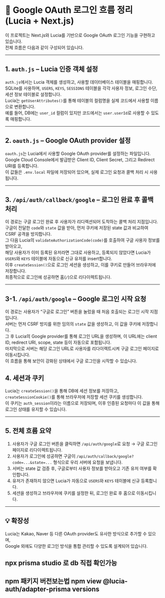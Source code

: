 # 🔐 Google OAuth 로그인 흐름 정리 (Lucia + Next.js)

이 프로젝트는 Next.js와 Lucia를 기반으로 Google OAuth 로그인 기능을 구현하고 있습니다.  
전체 흐름은 다음과 같이 구성되어 있습니다.

---

## 1. `auth.js` – Lucia 인증 객체 설정

`auth.js`에서는 Lucia 객체를 생성하고, 사용할 데이터베이스 테이블을 매핑합니다.  
SQLite를 사용하며, `USERS`, `KEYS`, `SESSIONS` 테이블을 각각 사용자 정보, 로그인 수단, 세션 정보 테이블로 설정합니다.  
Lucia는 `getUserAttributes()`를 통해 테이블의 컬럼명을 실제 코드에서 사용할 이름으로 변환합니다.  
예를 들어, DB에는 `user_id` 컬럼이 있지만 코드에서는 `user.userId`로 사용할 수 있도록 매핑합니다.

---

## 2. `oauth.js` – Google OAuth provider 설정

`oauth.js`는 Lucia에서 사용할 Google OAuth provider를 설정하는 파일입니다.  
Google Cloud Console에서 발급받은 Client ID, Client Secret, 그리고 Redirect URI를 등록합니다.  
이 값들은 `.env.local` 파일에 저장되어 있으며, 실제 로그인 요청과 콜백 처리 시 사용됩니다.

---

## 3. `/api/auth/callback/google` – 로그인 완료 후 콜백 처리

이 경로는 구글 로그인 완료 후 사용자가 리디렉션되어 도착하는 콜백 처리 지점입니다.  
구글이 전달한 `code`와 `state` 값을 받아, 먼저 쿠키에 저장된 state 값과 비교하여 CSRF 공격을 방지합니다.  
그 다음 Lucia의 `validateAuthorizationCode(code)`를 호출하여 구글 사용자 정보를 받아오고,  
해당 사용자가 이미 등록된 유저라면 그대로 사용하고, 등록되지 않았다면 Lucia가 `USERS`와 `KEYS` 테이블에 자동으로 신규 유저를 insert합니다.  
이후 `createSession()`으로 로그인 세션을 생성하고, 이를 쿠키로 만들어 브라우저에 저장합니다.  
최종적으로 로그인에 성공하면 홈(`/`)으로 리다이렉트됩니다.

---

## 3-1. `/api/auth/google` – Google 로그인 시작 요청

이 경로는 사용자가 “구글로 로그인” 버튼을 눌렀을 때 처음 호출되는 로그인 시작 지점입니다.  
서버는 먼저 CSRF 방지를 위한 임의의 `state` 값을 생성하고, 이 값을 쿠키에 저장합니다.  
그 후 Lucia의 Google provider를 통해 로그인 URL을 생성하며, 이 URL에는 client ID, redirect URI, scope, state 등이 자동으로 포함됩니다.  
마지막으로 서버는 해당 로그인 URL로 사용자를 리다이렉트시켜 구글 로그인 페이지로 이동시킵니다.  
이 흐름을 통해 보안이 강화된 상태에서 구글 로그인을 시작할 수 있습니다.

## 4. 세션과 쿠키

Lucia는 `createSession()`을 통해 DB에 세션 정보를 저장하고,  
`createSessionCookie()`를 통해 브라우저에 저장할 세션 쿠키를 생성합니다.  
이 쿠키는 `auth_session`이라는 이름으로 저장되며, 이후 인증된 요청마다 이 값을 통해 로그인 상태를 유지할 수 있습니다.

---

## 5. 전체 흐름 요약

1. 사용자가 구글 로그인 버튼을 클릭하면 `/api/auth/google`로 요청 → 구글 로그인 페이지로 리다이렉트됩니다.
2. 사용자가 로그인에 성공하면 구글이 `/api/auth/callback/google?code=...&state=...` 형식으로 우리 서버에 요청을 보냅니다.
3. 서버는 state 값 검증 후, 구글로부터 사용자 정보를 받아오고 기존 유저 여부를 확인합니다.
4. 유저가 존재하지 않으면 Lucia가 자동으로 `USERS`와 `KEYS` 테이블에 신규 등록합니다.
5. 세션을 생성하고 브라우저에 쿠키를 설정한 뒤, 로그인 완료 후 홈으로 이동시킵니다.

---

## 💡 확장성

Lucia는 Kakao, Naver 등 다른 OAuth provider도 유사한 방식으로 추가할 수 있으며,  
Google 외에도 다양한 로그인 방식을 통합 관리할 수 있도록 설계되어 있습니다.

## npx prisma studio 로 db 직접 확인가능

## npm 패키지 버전보는법 npm view @lucia-auth/adapter-prisma versions
